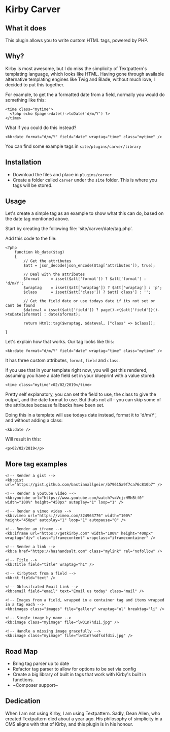 # Kirby Carver

## What it does

This plugin allows you to write custom HTML tags, powered by PHP.

## Why?

Kirby is most awesome, but I do miss the simplicity of Textpattern's templating language, which looks like HTML. Having gone through available alternative templating engines like Twig and Blade, without much love, I decided to put this together.

For example, to get the a formatted date from a field, normally you would do something like this:

```
<time class="mytime">
  <?php echo $page->date()->toDate('d/m/Y') ?>
</time>
```

What if you could do this instead?


```
<kb:date format="d/m/Y" field="date" wraptag="time" class="mytime" />
```


You can find some example tags in `site/plugins/carver/library`

## Installation

* Download the files and place in `plugins/carver`
* Create a folder called `carver` under the `site` folder. This is where you tags will be stored.

## Usage

Let's create a simple tag as an example to show what this can do, based on the date tag mentioned above.

Start by creating the following file: 'site/carver/date/tag.php'.

Add this code to the file:

```
<?php
	function kb_date($tag)
	{
		// Get the attributes
		$att = json_decode(json_encode($tag['attributes']), true);

		// Deal with the attributes
		$format 	= isset($att['format']) ? $att['format'] : 'd/m/Y';
		$wraptag 	= isset($att['wraptag']) ? $att['wraptag'] : 'p';
		$class 		= isset($att['class']) ? $att['class'] : '';

		// Get the field date or use todays date if its not set or cant be found
		$dateval = isset($att['field']) ? page()->{$att['field']}()->toDate($format) : date($format);

		return Html::tag($wraptag, $dateval, ["class" => $class]);

}
```

Let's explain how that works. Our tag looks like this:

```
<kb:date format="d/m/Y" field="date" wraptag="time" class="mytime" />
```

It has three custom attributes, `format`, `field` and `class`.

If you use that in your template right now, you will get this rendered, assuming you have a date field set in your blueprint with a value stored:

```
<time class="mytime">02/02/2019</time>
```

Pretty self explanatory, you can set the field to use, the class to give the output, and the date format to use. But thats not all - you can skip some of the attributes because fallbacks have been set.

Doing this in a template will use todays date instead, format it to 'd/m/Y', and without adding a class:

```
<kb:date />
```

Will result in this:

```
<p>02/02/2019</p>
```

## More tag examples

```
<!-- Render a gist -->
<kb:gist url="https://gist.github.com/bastianallgeier/b79615a9f7ca76c810b7" />

<!-- Render a youtube video -->
<kb:youtube url="https://www.youtube.com/watch?v=VcjzHMhBtf0" width="100%" height="450px" autoplay="1" loop="1" />

<!-- Render a vimeo video -->
<kb:vimeo url="https://vimeo.com/324963776" width="100%" height="450px" autoplay="1" loop="1" autopause="0" />

<!-- Render an iframe -->
<kb:iframe url="https://getkirby.com" width="100%" height="400px" wraptag="div" class="iframecontent" wrapclass="iframecontainer" />

<!-- Render a link -->
<kb:a href="https://hashandsalt.com" class="mylink" rel="nofollow" />

<!-- Title -->
<kb:title field="title" wraptag="h1" />

<!-- Kirbytext from a field -->
<kb:kt field="text" />

<!-- Obfusifcated Email Link -->
<kb:email field="email" text="Email us today" class="mail" />

<!-- Images from a field, wrapped in a container tag and items wrapped in a tag each -->
<kb:images class="images" file="gallery" wraptag="ul" breaktag="li" />

<!-- Single image by name -->
<kb:image class="myimage" file="lw31n7hd1i.jpg" />

<!-- Handle a missing image gracefully -->
<kb:image class="myimage" file="lw31n7hsdfsdfd1i.jpg" />
```

## Road Map

* Bring tag parser up to date
* Refactor tag parser to allow for options to be set via config
* Create a big library of built in tags that work with Kirby's built in functions.
* ~Composer support~

## Dedication

When I am not using Kirby, I am using Textpattern. Sadly, Dean Allen, who created Textpattern died about a year ago. His philosophy of simplicity in a CMS aligns with that of Kirby, and this plugin is in his honour.
